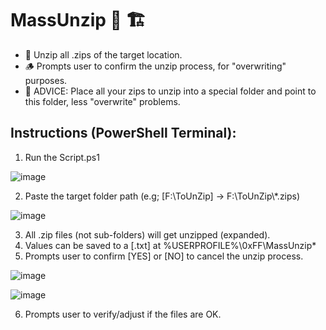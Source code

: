 # MassUnzip :construction_worker: :building_construction:
* :bricks: Unzip all .zips of the target location.
* :wood: Prompts user to confirm the unzip process, for "overwriting" purposes.
* :construction: ADVICE: Place all your zips to unzip into a special folder and point to this folder, less "overwrite" problems.

## Instructions (PowerShell Terminal):
1) Run the Script.ps1

![image](https://user-images.githubusercontent.com/91343617/148418551-e5ebb252-6661-4beb-ac59-95a7a42fffca.png)

2) Paste the target folder path (e.g; \[F:\ToUnZip] -> F:\ToUnZip\\\*.zips)

![image](https://user-images.githubusercontent.com/91343617/148418914-408ba300-56db-4484-92ba-e287e1a8acce.png)

3) All .zip files (not sub-folders) will get unzipped (expanded). 
4) Values can be saved to a \[.txt] at %USERPROFILE%\0xFF\MassUnzip\*
5) Prompts user to confirm \[YES] or \[NO] to cancel the unzip process.

![image](https://user-images.githubusercontent.com/91343617/148419435-79cd5d8b-c3fc-4864-815d-8d7419cd9e11.png)

![image](https://user-images.githubusercontent.com/91343617/148423734-a2edcbb2-4f78-42f9-a093-ec3489a37a40.png)

6) Prompts user to verify/adjust if the files are OK.




